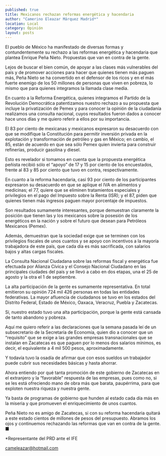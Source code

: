 ```yaml
---
published: true
title: Mexicanos rechazan reformas energética y hacendaria
author: "Camerino Eleazar Márquez Madrid*"
location: Local
category: Opinión
layout: posts
---
```


El pueblo de México ha manifestado de diversas formas y contundentemente su rechazo a las reformas energética y hacendaria que plantea Enrique Peña Nieto. Propuestas que van en contra de la gente.

Lejos de buscar el bien común, de apoyar a las clases más vulnerables del país y de promover acciones para hacer que quienes tienen más paguen más, Peña Nieto se ha convertido en el defensor de los ricos y en el más fuerte enemigo de los 50 millones de personas que viven en pobreza, lo mismo que para quienes integramos la llamada clase media.

En cuanto a la Reforma Energética, quienes integramos el Partido de la Revolución Democrática patentizamos nuestro rechazo a su propuesta que incluye la privatización de Pemex y para conocer la opinión de la ciudadanía realizamos una consulta nacional, cuyos resultados fueron dados a conocer hace unos días y me quiero referir a ellos por su importancia.

El 83 por ciento de mexicanas y mexicanos expresaron su desacuerdo con que se modifique la Constitución para permitir inversión privada en la explotación y transformación de petróleo y gas en México; en cambio, el 85, están de acuerdo en que sea sólo Pemex quien invierta para construir refinerías, producir gasolina y diesel.

Esto es revelador si tomamos en cuenta que la propuesta energética peñista recibió sólo el “apoyo” de 17 y 15 por ciento de los encuestados, frente al 83 y 85 por ciento que tuvo en contra, respectivamente.

En cuanto a la reforma hacendaria, casi 93 por ciento de los participantes expresaron su desacuerdo en que se aplique el IVA en alimentos y medicinas; el 77, quiere que se eliminen tratamientos especiales y privilegios en el pago del Impuesto sobre la Renta (ISR); y el 87, piden que quienes tienen más ingresos paguen mayor porcentaje de impuestos.	

Son resultados sumamente interesantes, porque demuestran claramente la posición que tienen las y los mexicanos sobre la posesión de los energéticos en la nación y sobre el futuro que desean para Petróleos Mexicanos (Pemex).

Además, demuestran que la sociedad exige que se terminen con los privilegios fiscales de unos cuantos y se apoyo con incentivos a la mayoría trabajadora de este país, que cada día es más sacrificada, con salarios bajos y altas cargas fiscales.

La Consulta Nacional Ciudadana sobre las reformas fiscal y energética fue efectuada por Alianza Cívica y el Consejo Nacional Ciudadano en las principales ciudades del país y se llevó a cabo en dos etapas, una el 25 de agosto y la otra el 1 de septiembre.

La alta participación de la gente es sumamente representativa. En total emitieron su opinión 724 mil 426 personas en todas las entidades federativas. La mayor afluencia de ciudadanos se tuvo en los estados del Distrito Federal, Estado de México, Oaxaca, Veracruz, Puebla y Zacatecas. 

Sí, nuestro estado tuvo una alta participación, porque la gente está cansada de tanto abandono y pobreza.

Aquí me quiero referir a las declaraciones que la semana pasada leí de un subsecretario de la Secretaría de Economía, quien dio a conocer que un “requisito” que se exige a las grandes empresas transnacionales que se instalan en Zacatecas es que paguen por lo menos dos salarios mínimos, es decir, el equivalente a 4 mil 500 pesos, aproximadamente.

Y todavía tuvo la osadía de afirmar que con esos sueldos un trabajador puede cubrir sus necesidades básicas y hasta ahorrar.

Ahora entiendo por qué tanta promoción de este gobierno de Zacatecas en el extranjero y la “favorable” respuesta de las empresas, pues como no, si se les está ofreciendo mano de obra más que barata, paupérrima, para que exploten nuestra riqueza y nuestra gente.

Ya basta de programas de gobierno que hunden al estado cada día más en la miseria y que promueven el enriquecimiento de unos cuantos. 

Peña Nieto no es amigo de Zacatecas, si con su reforma hacendaria quitará a este estado cientos de millones de pesos del presupuesto. Abramos los ojos y continuemos rechazando las reformas que van en contra de la gente. ■

*Representante del PRD ante el IFE

cameleazar@hotmail.com
